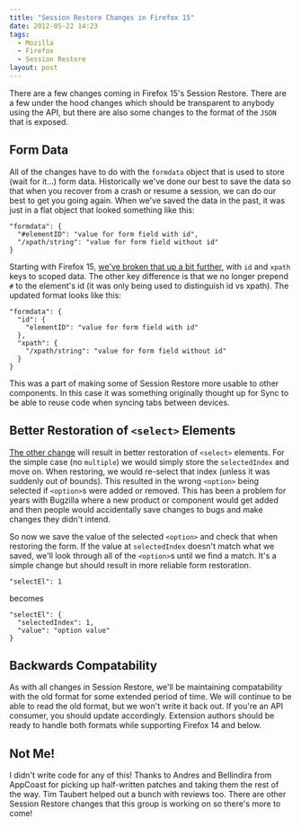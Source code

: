 ```yaml
---
title: "Session Restore Changes in Firefox 15"
date: 2012-05-22 14:23
tags:
  - Mozilla
  - Firefox
  - Session Restore
layout: post
---
```


There are a few changes coming in Firefox 15's Session Restore. There are a few under the hood changes which should be transparent to anybody using the API, but there are also some changes to the format of the `JSON` that is exposed.


## Form Data

All of the changes have to do with the `formdata` object that is used to store (wait for it...) form data. Historically we've done our best to save the data so that when you recover from a crash or resume a session, we can do our best to get you going again. When we've saved the data in the past, it was just in a flat object that looked something like this:

    "formdata": {
      "#elementID": "value for form field with id",
      "/xpath/string": "value for form field without id"
    }

Starting with Firefox 15, [we've broken that up a bit further](https://bugzilla.mozilla.org/show_bug.cgi?id=697903), with `id` and `xpath` keys to scoped data. The other key difference is that we no longer prepend `#` to the element's id (it was only being used to distinguish id vs xpath). The updated format looks like this:

    "formdata": {
      "id": {
        "elementID": "value for form field with id"
      },
      "xpath": {
        "/xpath/string": "value for form field without id"
      }
    }

This was a part of making some of Session Restore more usable to other components. In this case it was something originally thought up for Sync to be able to reuse code when syncing tabs between devices.


## Better Restoration of `<select>` Elements

[The other change](https://bugzilla.mozilla.org/show_bug.cgi?id=662743) will result in better restoration of `<select>` elements. For the simple case (no `multiple`) we would simply store the `selectedIndex` and move on. When restoring, we would re-select that index (unless it was suddenly out of bounds). This resulted in the wrong `<option>` being selected if `<option>`s were added or removed. This has been a problem for years with Bugzilla where a new product or component would get added and then people would accidentally save changes to bugs and make changes they didn't intend.

So now we save the value of the selected `<option>` and check that when restoring the form. If the value at `selectedIndex` doesn't match what we saved, we'll look through all of the `<option>`s until we find a match. It's a simple change but should result in more reliable form restoration.

    "selectEl": 1

becomes

    "selectEl": {
      "selectedIndex": 1,
      "value": "option value"
    }


## Backwards Compatability

As with all changes in Session Restore, we'll be maintaining compatability with the old format for some extended period of time. We will continue to be able to read the old format, but we won't write it back out. If you're an API consumer, you should update accordingly. Extension authors should be ready to handle both formats while supporting Firefox 14 and below.


## Not Me!

I didn't write code for any of this! Thanks to Andres and Bellindira from AppCoast for picking up half-written patches and taking them the rest of the way. Tim Taubert helped out a bunch with reviews too. There are other Session Restore changes that this group is working on so there's more to come!

